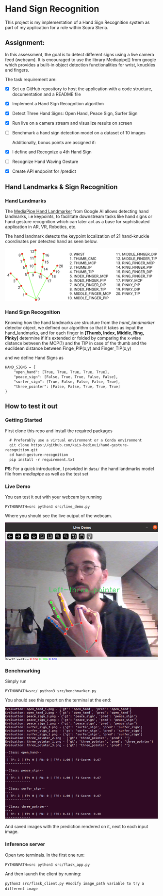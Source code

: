 # Hand Sign Recognition
This project is my implementation of a Hand Sign Recognition system as part of my application for a role within Sopra Steria.

## Assignment:
  In this assessment, the goal is to detect different signs using a live camera feed (webcam). It is encouraged to use the library Mediapipe[] from google which provides a built-in object detection functionalities for wrist, knuckles and fingers.

  The task requirement are:

- [x] Set up GitHub repository to host the application with a code structure, documentation and a README file
- [x] Implement a Hand Sign Recognition algorithm
- [X] Detect Three Hand Signs: Open Hand, Peace Sign, Surfer Sign
- [X] Run live on a camera stream and visualize results on screen
- [ ] Benchmark a hand sign detection model on a dataset of 10 images

  Additionally, bonus points are assigned if:

- [X] I define and Recognize a 4th Hand Sign
- [ ] Recognize Hand Waving Gesture
- [X] Create API endpoint for /predict

## Hand Landmarks & Sign Recognition


### Hand Landmarks

The [MediaPipe Hand Landmarker](https://ai.google.dev/edge/mediapipe/solutions/vision/hand_landmarker) from Google AI allows detecting hand landmarks, i.e keypoints, to facilitate downstream tasks like hand signs or hand gesture recognition which can later act as a base for sophisticated application in AR, VR, Robotics, etc.

The hand landmark detects the keypoint localization of 21 hand-knuckle coordinates per detected hand as seen below.

![Hand Landmarks](docs/assets/hand-landmarks.png)


### Hand Sign Recognition

Knowing how the hand landmarks are structure from the *hand_landmarker* detector object, we defined our algorithm so that it takes as input the hand_landmarks, and for each finger in **[Thumb, Index, Middle, Ring, Pinky]** determine if it's extended or folded by comparing the x-wise distance between the MCP(1) and the TIP in case of the thumb and the euclidean distance between Finge_PIP(x,y) and Finger_TIP(x,y)

and we define Hand Signs as 

```
HAND_SIGNS = {
    "open_hand": [True, True, True, True, True],
    "peace_sign": [False, True, True, False, False],
    "surfer_sign": [True, False, False, False, True],
    "three_pointer": [False, False, True, True, True]
}
```


## How to test it out

### Getting Started
First clone this repo and install the required packages

```
  # Preferably use a virtual environment or a Conda environment
  git clone https://github.com/kais-bedioui/hand-gesture-recognition.git
  cd hand-gesture-recognition
  pip install -r requirement.txt
```
**PS**: For a quick introduction, I provided in `data/` the hand landmarks model file from *mediapipe* as well as the test set

### Live Demo
You can test it out with your webcam by running

`PYTHONPATH=src python3 src/live_demo.py`

Where you should see the live output of the webcam.

![Live Inference from the Webcam](docs/assets/three_pointer.png)


### Benchmarking
Simply run

`PYTHONPATH=src/ python3 src/benchmarker.py`

You should see this report on the terminal at the end:

![Evaluation Report](docs/assets/evaluation_output.png)

And saved images with the prediction rendered on it, next to each input image.

### Inference server
Open two terminals. In the first one run:

`PYTHONPATH=src python3 src/flask_app.py`

And then launch the client by running:

`python3 src/flask_client.py #modify image_path variable to try a different image`
